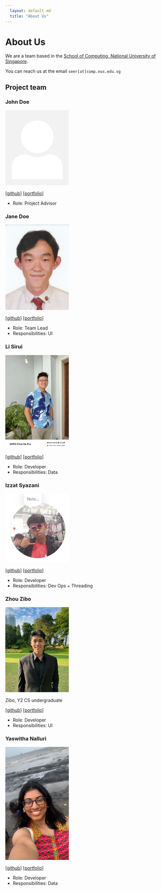```yaml
---
  layout: default.md
  title: "About Us"
---
```


# About Us

We are a team based in the [School of Computing, National University of Singapore](http://www.comp.nus.edu.sg).

You can reach us at the email `seer[at]comp.nus.edu.sg`

## Project team

### John Doe

<img src="images/johndoe.png" width="200px">

[[github](https://github.com/johndoe)]
[[portfolio](team/johndoe.md)]

* Role: Project Advisor

### Jane Doe

<img src="images/jonushzw.png" width="200px">

[[github](http://github.com/jonushzw)]
[[portfolio](team/jonusHo.md)]

* Role: Team Lead
* Responsibilities: UI

### Li Sirui

<img src="images/siriousguy.png" width="200px">

[[github](http://github.com/siriousguy)] [[portfolio](team/siriousguy.md)]

* Role: Developer
* Responsibilities: Data

### Izzat Syazani

<img src="images/ywllowsensor.png" width="200px">

[[github](http://github.com/ywllowsensor)]
[[portfolio](team/ywllowsensor.md)]

* Role: Developer
* Responsibilities: Dev Ops + Threading

### Zhou Zibo

<img src="images/zzibo.png" width="200px">

Zibo, Y2 CS undergraduate

[[github](http://github.com/zzibo)]
[[portfolio](team/zibo.md)]

* Role: Developer
* Responsibilities: UI

### Yaswitha Nalluri

<img src="images/yastsc.png" width="200px">

[[github](https://github.com/yastsc)]
[[portfolio](team/yaswitha.md)]

* Role: Developer
* Responsibilities: Data

